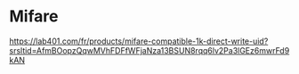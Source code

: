 # Mifare

https://lab401.com/fr/products/mifare-compatible-1k-direct-write-uid?srsltid=AfmBOopzQqwMVhFDFfWFjaNza13BSUN8rqq6lv2Pa3lGEz6mwrFd9kAN
